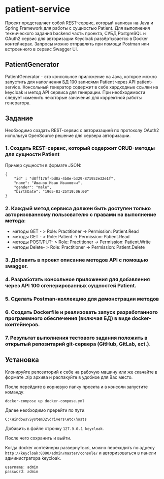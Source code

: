 # patient-service

Проект представляет собой REST-сервис, который написан на Java и Spring Framework для работы с сущностью Patient. Для выполнения технического задания backend часть проекта, СУБД PostgreSQL и OAuth2 сервис для авторизации Keycloak развёртывается в Docker контейнерах. Запросы можно отправлять при помощи Postman или встроенного в сервис Swagger UI.

## PatientGenerator

PatientGenerator - это консольное приложение на Java, которое можно запустить для наполнения БД 100 записями Patient через API patient-service. Консольный генератор содержит в себе хардкодные ссылки на keycloak и метод API сервиса для генерации. При необходимости следует изменить некоторые заначения для корректной работы генератора. 


## Задание

Необходимо создать REST-сервис с авторизацией по протоколу OAuth2
используя OpenSource решение для сервера авторизации.

### 1. Создать REST-сервис, который содержит CRUD-методы для сущности Patient
Пример сущности в формате JSON:
```
{
	"id" : "d8ff176f-bd0a-4b8e-b329-871952e32e1f",
	"name": "Иванов Иван Иванович",
	"gender": "male",
	"birthDate": "1965-03-25T19:06:00"
}
```


### 2. Каждый метод сервиса должен быть доступен только авторизованному пользователю с правами на выполнение метода:
- методы GET - > Role: Practitioner -> Permission: Patient.Read
- методы GET - > Role: Patient -> Permission: Patient.Read
- методы POST/PUT- > Role: Practitioner -> Permission: Patient.Write
- методы Delete- > Role: Practitioner -> Permission: Patient.Delete
### 3. Добавить в проект описание методов API с помощью swagger.
### 4. Разработать консольное приложения для добавления через API 100 сгенерированных сущностей Patient.
### 5. Сделать Postman-коллекцию для демонстрации методов
### 6. Создать Dockerfile и реализовать запуск разработанного программного обеспечения (включая БД) в виде docker-контейнеров.
### 7. Результат выполнения тестового задания положить в открытый репозитарий git-сервера (GitHub, GitLab, ect.).

## Установка

Клонируйте репозиторий к себе на рабочую машину или же скачайте в формате .zip архива и распакуйте в удобное для Вас место.

После перейдите в корневую папку проекта и в консоли запустите команду:

```
docker-compose up docker-compose.yml
```

Далее необходимо пререйти по пути: 
```
C:\Windows\System32\drivers\etc\hosts
```

Добавить в файле строчку `127.0.0.1 keycloak`.

После чего сохранить и выйти.

Когда docker контейнеры развернуться, можно переходить по адресу 
`http://keycloak:8080/admin/master/console/` и авторизоваться в панели администратора keycloak.

```
username: admin
password: admin
```
